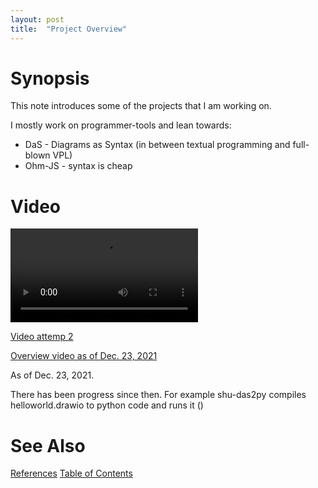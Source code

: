 ```yaml
---
layout: post
title:  "Project Overview"
---
```

# Synopsis
This note introduces some of the projects that I am working on.

I mostly work on programmer-tools and lean towards:
- DaS - Diagrams as Syntax (in between textual programming and full-blown VPL)
- Ohm-JS - syntax is cheap

# Video
![Video attempt 3](https://github.com/guitarvydas/Overview/blob/master/Tool-Overview-2021-12-23-at-11.46.12-AM.mp4)

[Video attemp 2](https://github.com/guitarvydas/Overview/blob/master/Tool-Overview-2021-12-23-at-11.46.12-AM.mp4)

[Overview video as of Dec. 23, 2021](https://github.com/guitarvydas/Overview/blob/master/Tool-Overview-2021-12-23-at-11.46.12-AM.mp4)

As of Dec. 23, 2021.  

There has been progress since then.  For example shu-das2py compiles helloworld.drawio to python code and runs it () 
# See Also

[References](https://guitarvydas.github.io/2021/01/14/References.html)
[Table of Contents](https://guitarvydas.github.io/2021/05/14/Table-Of-Contents.html)

<script src="https://utteranc.es/client.js" 
        repo="guitarvydas/guitarvydas.github.io" 
        issue-term="pathname" 
        theme="github-light" 
        crossorigin="anonymous" 
        async> 
</script> 
